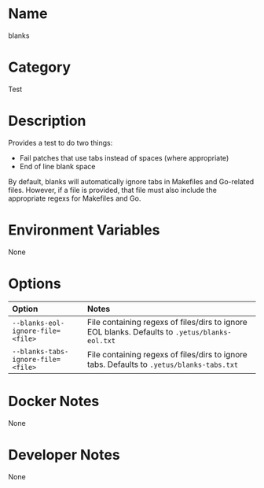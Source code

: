 <!---
  Licensed to the Apache Software Foundation (ASF) under one
  or more contributor license agreements.  See the NOTICE file
  distributed with this work for additional information
  regarding copyright ownership.  The ASF licenses this file
  to you under the Apache License, Version 2.0 (the
  "License"); you may not use this file except in compliance
  with the License.  You may obtain a copy of the License at

    http://www.apache.org/licenses/LICENSE-2.0

  Unless required by applicable law or agreed to in writing,
  software distributed under the License is distributed on an
  "AS IS" BASIS, WITHOUT WARRANTIES OR CONDITIONS OF ANY
  KIND, either express or implied.  See the License for the
  specific language governing permissions and limitations
  under the License.
-->

# Name

blanks

# Category

Test

# Description

Provides a test to do two things:

* Fail patches that use tabs instead of spaces (where appropriate)
* End of line blank space

By default, blanks will automatically ignore tabs in Makefiles and Go-related files.  However, if a file is provided, that file must also include the appropriate regexs for Makefiles and Go.

# Environment Variables

None

# Options

| Option | Notes |
|:---------|:------|
| `--blanks-eol-ignore-file=<file>` | File containing regexs of files/dirs to ignore EOL blanks. Defaults to `.yetus/blanks-eol.txt` |
| `--blanks-tabs-ignore-file=<file>` | File containing regexs of files/dirs to ignore tabs. Defaults to `.yetus/blanks-tabs.txt` |

# Docker Notes

None

# Developer Notes

None
